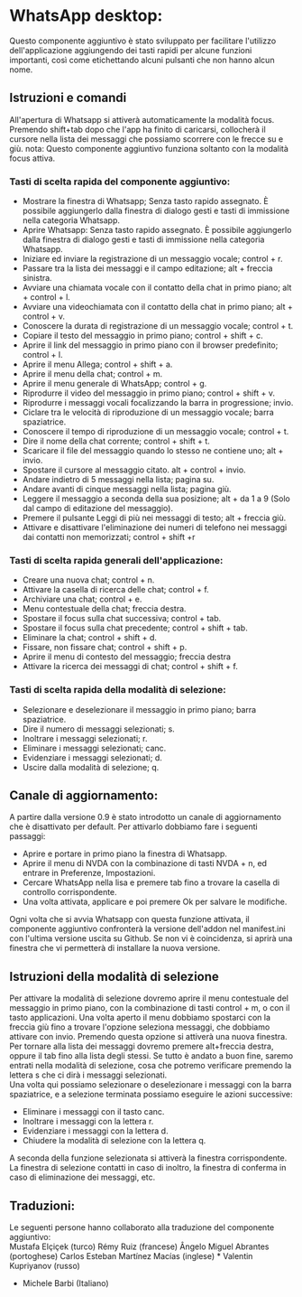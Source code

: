﻿# WhatsApp desktop:
Questo componente aggiuntivo è stato sviluppato per facilitare l'utilizzo dell'applicazione aggiungendo dei tasti rapidi per alcune funzioni importanti, così come etichettando alcuni pulsanti che non hanno alcun nome.

## Istruzioni e comandi
All'apertura di Whatsapp si attiverà automaticamente la modalità focus. Premendo shift+tab dopo che l'app ha finito di caricarsi, collocherà il cursore nella lista dei messaggi che possiamo scorrere con le frecce su e giù.
nota: Questo componente aggiuntivo funziona soltanto con la modalità focus attiva.

### Tasti di scelta rapida del componente aggiuntivo:

* Mostrare la finestra di Whatsapp; Senza tasto rapido assegnato. È possibile aggiungerlo dalla finestra di dialogo gesti e tasti di immissione nella categoria Whatsapp.
* Aprire Whatsapp: Senza tasto rapido assegnato. È possibile aggiungerlo dalla finestra di dialogo gesti e tasti di immissione nella categoria Whatsapp.
* Iniziare ed inviare la registrazione di un messaggio vocale; control + r.
* Passare tra la lista dei messaggi e il campo editazione; alt + freccia sinistra.
* Avviare una chiamata vocale con il contatto della chat in primo piano; alt + control + l.
* Avviare una videochiamata con il contatto della chat in primo piano; alt + control + v.
* Conoscere la durata di registrazione di un messaggio vocale; control + t.
* Copiare il testo del messaggio in primo piano; control + shift + c.
* Aprire il link del messaggio in primo piano con il browser predefinito; control + l.
* Aprire il menu Allega; control + shift + a.
* Aprire il menu della chat; control + m.
* Aprire il menu generale di WhatsApp; control + g.
* Riprodurre il video del messaggio in primo piano; control + shift + v.
* Riprodurre i messaggi vocali focalizzando la barra in progressione; invio.
* Ciclare tra le velocità di riproduzione di un messaggio vocale; barra spaziatrice.
* Conoscere il tempo di riproduzione di un messaggio vocale; control + t.
* Dire il nome della chat corrente; control + shift + t.
* Scaricare il file del messaggio quando lo stesso ne contiene uno; alt + invio.
* Spostare il cursore al messaggio citato. alt + control + invio.
* Andare indietro di 5 messaggi nella lista; pagina su.
* Andare avanti di cinque messaggi nella lista; pagina giù.
* Leggere il messaggio a seconda della sua posizione; alt + da 1 a 9 (Solo dal campo di editazione del messaggio).
* Premere il pulsante Leggi di più nei messaggi di testo; alt + freccia giù.
* Attivare e disattivare l'eliminazione dei numeri di telefono nei messaggi dai contatti non memorizzati; control + shift +r

### Tasti di scelta rapida generali dell'applicazione:

* Creare una nuova chat; control + n.
* Attivare la casella di ricerca delle chat; control + f.
* Archiviare una chat; control + e.
* Menu contestuale della chat; freccia destra.
* Spostare il focus sulla chat successiva; control + tab.
* Spostare il focus sulla chat precedente; control + shift + tab.
* Eliminare la chat; control + shift + d.
* Fissare, non fissare chat; control + shift + p.
* Aprire il menu di contesto del messaggio; freccia destra
* Attivare la ricerca dei messaggi di chat; control + shift + f.

### Tasti di scelta rapida della modalità di selezione:

* Selezionare e deselezionare il messaggio in primo piano; barra spaziatrice.
* Dire il numero di messaggi selezionati; s.
* Inoltrare i messaggi selezionati; r.
* Eliminare i messaggi selezionati; canc.
* Evidenziare i messaggi selezionati; d.
* Uscire dalla modalità di selezione; q.

## Canale di aggiornamento:
A partire dalla versione 0.9 è stato introdotto un canale di aggiornamento che è disattivato per default.
Per attivarlo dobbiamo fare i seguenti passaggi:

* Aprire e portare in primo piano la finestra di Whatsapp.
* Aprire il menu di NVDA con la combinazione di tasti NVDA + n, ed entrare in Preferenze, Impostazioni.
* Cercare WhatsApp nella lisa e premere tab fino a trovare la casella di controllo corrispondente.
* Una volta attivata, applicare e poi premere Ok per salvare le modifiche.

Ogni volta che si avvia Whatsapp con questa funzione attivata, il componente aggiuntivo confronterà la versione dell'addon nel manifest.ini con l'ultima versione uscita su Github. Se non vi è coincidenza, si aprirà una finestra che vi permetterà di installare la nuova versione.

## Istruzioni della modalità di selezione
Per attivare la modalità di selezione dovremo aprire il menu contestuale del messaggio in primo piano, con la combinazione di tasti control + m, o con il tasto applicazioni.
Una volta aperto il menu dobbiamo spostarci con la freccia giù fino a trovare l'opzione seleziona messaggi, che dobbiamo attivare con invio.
Premendo questa opzione si attiverà una nuova finestra. Per tornare alla lista dei messaggi dovremo premere alt+freccia destra, oppure il tab fino alla lista degli stessi.
Se tutto è andato a buon fine, saremo entrati nella modalità di selezione, cosa che potremo verificare premendo la lettera s che ci dirà i messaggi selezionati.  
Una volta qui possiamo selezionare o deselezionare i messaggi con la barra spaziatrice, e a selezione terminata possiamo eseguire le azioni successive:

* Eliminare i messaggi con il tasto canc.
* Inoltrare i messaggi con la lettera r.
* Evidenziare i messaggi con la lettera d.
* Chiudere la modalità di selezione con la lettera q.

A seconda della funzione selezionata si attiverà la finestra corrispondente. La finestra di selezione contatti in caso di inoltro, la finestra di conferma in caso di eliminazione dei messaggi, etc.

## Traduzioni:
Le seguenti persone hanno collaborato alla traduzione del componente aggiuntivo:  
	Mustafa Elçiçek (turco)
	Rémy Ruiz (francese)
	Ângelo Miguel Abrantes (portoghese)
	Carlos Esteban Martínez Macías (inglese)
	* Valentin Kupriyanov (russo)
* Michele Barbi (Italiano)
